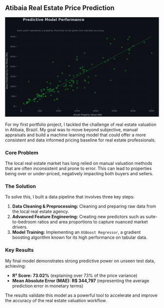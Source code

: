 ## Atibaia Real Estate Price Prediction

![Project Banner](./images/Predictive_Model_Performance_Darkmode.png)

For my first portfolio project, I tackled the challenge of real estate valuation in Atibaia, Brazil. My goal was to move beyond subjective, manual appraisals and build a machine learning model that could offer a more consistent and data informed pricing baseline for real estate professionals.

### Core Problem

The local real estate market has long relied on manual valuation methods that are often inconsistent and prone to error. This can lead to properties being over or under-priced, negatively impacting both buyers and sellers.

### The Solution

To solve this, I built a data pipeline that involves three key steps:
1.  **Data Cleaning & Preprocessing:** Cleaning and preparing raw data from the local real estate agency.
2.  **Advanced Feature Engineering:** Creating new predictors such as suite-to-bedroom ratios and area proportions to capture nuanced market drivers.
3.  **Model Training:** Implementing an `XGBoost Regressor`, a gradient boosting algorithm known for its high performance on tabular data.

### Key Results
My final model demonstrates strong predictive power on unseen test data, achieving:
*   **R² Score:** **73.02%** (explaining over 73% of the price variance)
*   **Mean Absolute Error (MAE):** **R$ 344,797** (representing the average prediction error in monetary terms)

The results validate this model as a powerful tool to accelerate and improve the accuracy of the real estate valuation workflow.
